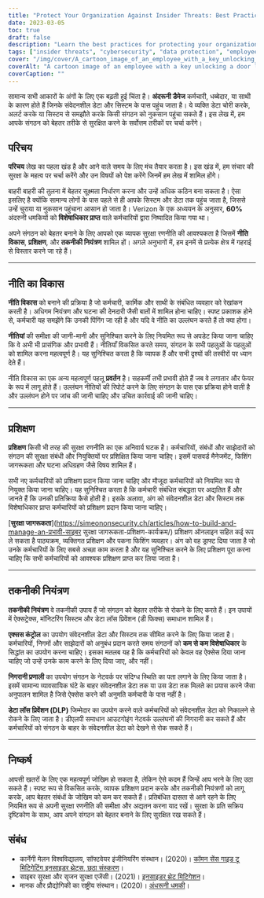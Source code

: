 ```yaml
---
title: "Protect Your Organization Against Insider Threats: Best Practices"
date: 2023-03-05
toc: true
draft: false
description: "Learn the best practices for protecting your organization against insider threats caused by employees, contractors, or partners who have access to sensitive data and systems."
tags: ["insider threats", "cybersecurity", "data protection", "employee training", "technical controls", "access controls", "policy development", "data loss prevention", "incident response", "IT security", "risk management", "privileged access", "security awareness", "cyber attacks", "network security", "information security", "threat detection", "risk assessment", "security policies", "cyber crime"]
cover: "/img/cover/A_cartoon_image_of_an_employee_with_a_key_unlocking_a_door.png"
coverAlt: "A cartoon image of an employee with a key unlocking a door labeled sensitive data while another employee with a magnifying glass looks on suspiciously "
coverCaption: ""
---
```


सामान्य सभी आकारों के अंगों के लिए एक बढ़ती हुई चिंता है। **अंदरूनी डैमेज** कर्मचारी, धब्बेदार, या साथी के कारण होते हैं जिनके संवेदनशील डेटा और सिस्टम के पास पहुंच जाता है। ये व्यक्ति डेटा चोरी करके, अलर्ट करके या सिस्टम से समझौते करके किसी संगठन को नुकसान पहुंचा सकते हैं। इस लेख में, हम आपके संगठन को बेहतर तरीके से सुरक्षित करने के सर्वोत्तम तरीकों पर चर्चा करेंगे।  ## परिचय  **परिचय** लेख का पहला खंड है और आने वाले समय के लिए मंच तैयार करता है। इस खंड में, हम संचार की सुरक्षा के महत्व पर चर्चा करेंगे और उन विषयों को पेश करेंगे जिनमें हम लेख में शामिल होंगे।  बाहरी बाहरी की तुलना में बेहतर सूक्ष्मता निर्धारण करना और उन्हें अधिक कठिन बना सकता है। ऐसा इसलिए है क्योंकि सामान्य लोगों के पास पहले से ही आपके सिस्टम और डेटा तक पहुंच जाता है, जिससे उन्हें चुराया या नुकसान पहुंचाना आसान हो जाता है। Verizon के एक अध्ययन के अनुसार, **60%** अंदरुनी धमकियों को **विशेषाधिकार प्राप्त** वाले कर्मचारियों द्वारा निष्पादित किया गया था।  अपने संगठन को बेहतर बनाने के लिए आपको एक व्यापक सुरक्षा रणनीति की आवश्यकता है जिसमें **नीति विकास**, **प्रशिक्षण**, और **तकनीकी नियंत्रण** शामिल हों। अगले अनुभागों में, हम इनमें से प्रत्येक क्षेत्र में गहराई से विस्तार करने जा रहे हैं।  __________  ## नीति का विकास  **नीति विकास** को बनाने की प्रक्रिया है जो कर्मचारी, कार्मिक और साथी के संबंधित व्यवहार को रेखांकन करती है। अधिगम नियंत्रण और घटना की देनदारी जैसी बातों में शामिल होना चाहिए। स्पष्ट प्रकाशक होने से, कर्मचारी यह समझेंगे कि उनकी पिंगिंग जा रही है और यदि वे नीति का उल्लंघन करते हैं तो क्या होगा।  **नीतियां** की समीक्षा की जानी-मानी और सुनिश्चित करने के लिए नियमित रूप से अपडेट किया जाना चाहिए कि वे अभी भी प्रासंगिक और प्रभावी हैं। नीतियाँ विकसित करते समय, संगठन के सभी पहलुओं के पहलुओं को शामिल करना महत्वपूर्ण है। यह सुनिश्चित करता है कि व्यापक हैं और सभी दृश्यों की तस्वीरों पर ध्यान देते हैं।  नीति विकास का एक अन्य महत्वपूर्ण पहलू **प्रवर्तन** है। सहकर्मी तभी प्रभावी होते हैं जब वे लगातार और फेयर के रूप में लागू होते हैं। उल्लंघन नीतियों की रिपोर्ट करने के लिए संगठन के पास एक प्रक्रिया होने वाली है और उल्लंघन होने पर जांच की जानी चाहिए और उचित कार्रवाई की जानी चाहिए।  __________  ## प्रशिक्षण  **प्रशिक्षण** किसी भी तरह की सुरक्षा रणनीति का एक अनिवार्य घटक है। कर्मचारियों, संबंधों और साझेदारों को संगठन की सुरक्षा संबंधी और नियुक्तियों पर प्रशिक्षित किया जाना चाहिए। इसमें पासवर्ड मैनेजमेंट, फिशिंग जागरूकता और घटना अधिग्रहण जैसे विषय शामिल हैं।  सभी नए कर्मचारियों को प्रशिक्षण प्रदान किया जाना चाहिए और मौजूदा कर्मचारियों को नियमित रूप से नियुक्त किया जाना चाहिए। यह सुनिश्चित करता है कि कर्मचारी संबंधित संबद्धता पर अद्यतित हैं और जानते हैं कि उनकी प्रतिक्रिया कैसे होती है। इसके अलावा, अंग को संवेदनशील डेटा और सिस्टम तक विशेषाधिकार प्राप्त कर्मचारियों को प्रशिक्षण प्रदान किया जाना चाहिए।  [**सुरक्षा जागरूकता**](https://simeononsecurity.ch/articles/how-to-build-and-manage-an-प्रभावी-साइबर सुरक्षा जागरूकता-प्रशिक्षण-कार्यक्रम/) प्रशिक्षण ऑनलाइन सहित कई रूप ले सकता है पाठ्यक्रम, व्यक्तिगत प्रशिक्षण और पकना फिशिंग व्यवहार। अंग को वह ड्राफ्ट दिया जाता है जो उनके कर्मचारियों के लिए सबसे अच्छा काम करता है और यह सुनिश्चित करने के लिए प्रशिक्षण पूरा करना चाहिए कि सभी कर्मचारियों को आवश्यक प्रशिक्षण प्राप्त कर लिया जाता है।  __________  ## तकनीकी नियंत्रण  **तकनीकी नियंत्रण** वे तकनीकी उपाय हैं जो संगठन को बेहतर तरीके से रोकने के लिए करते हैं। इन उपायों में ऐक्सट्रेक्स, मॉनिटरिंग सिस्टम और डेटा लॉस प्रिवेंशन (डी फिक्स) समाधान शामिल हैं।  **एक्सस कंट्रोल** का उपयोग संवेदनशील डेटा और सिस्टम तक सीमित करने के लिए किया जाता है। कर्मचारियों, निगमों और साझेदारों को अनुबंध प्रदान करते समय संगठनों को **कम से कम विशेषाधिकार** के सिद्धांत का उपयोग करना चाहिए। इसका मतलब यह है कि कर्मचारियों को केवल वह ऐक्सेस दिया जाना चाहिए जो उन्हें उनके काम करने के लिए दिया जाए, और नहीं।  **निगरानी प्रणाली** का उपयोग संगठन के नेटवर्क पर संदिग्ध स्थिति का पता लगाने के लिए किया जाता है। इसमें सामान्य व्यावसायिक घंटे के बाहर संवेदनशील डेटा तक या उस डेटा तक मिलते का प्रयास करने जैसा अनुपालन शामिल है जिसे ऐक्सेस करने की अनुमति कर्मचारी के पास नहीं है।  **डेटा लॉस प्रिवेंशन (DLP)** जिम्मेदार का उपयोग करने वाले कर्मचारियों को संवेदनशील डेटा को निकालने से रोकने के लिए जाता है। डीएलपी समाधान आउटगोइंग नेटवर्क उल्लंघनों की निगरानी कर सकते हैं और कर्मचारियों को संगठन के बाहर के संवेदनशील डेटा को देखने से रोक सकते हैं।  __________  ## निष्कर्ष  आपसी खतरों के लिए एक महत्वपूर्ण जोखिम हो सकता है, लेकिन ऐसे कदम हैं जिन्हें आप भरने के लिए उठा सकते हैं। स्पष्ट रूप से विकसित करके, व्यापक प्रशिक्षण प्रदान करके और तकनीकी नियंत्रणों को लागू करके, आप बेहतर संबंधों के जोखिम को कम कर सकते हैं। प्रतिबंधित दासता से आगे रहने के लिए नियमित रूप से अपनी सुरक्षा रणनीति की समीक्षा और अद्यतन करना याद रखें। सुरक्षा के प्रति सक्रिय दृष्टिकोण के साथ, आप अपने संगठन को बेहतर बनाने के लिए सुरक्षित रख सकते हैं।  ## संबंध  - कार्नेगी मेलन विश्वविद्यालय, सॉफ्टवेयर इंजीनियरिंग संस्थान। (2020)। [कॉमन सेंस गाइड टू मिटिगेटिंग इनसाइडर थ्रेट्स, छठा संस्करण](https://resources.sei.cmu.edu/library/asset-view.cfm?assetid=508010)। - साइबर सुरक्षा और सृजन सुरक्षा एजेंसी। (2021)। [इनसाइडर थ्रेट मिटिगेशन](https://www.cisa.gov/topics/physical-security/insider-threat-mitigation)। - मानक और प्रौद्योगिकी का राष्ट्रीय संस्थान। (2020)। [अंधरूनी धमकी](https://csrc.nist.gov/glossary/term/insider_threat)।